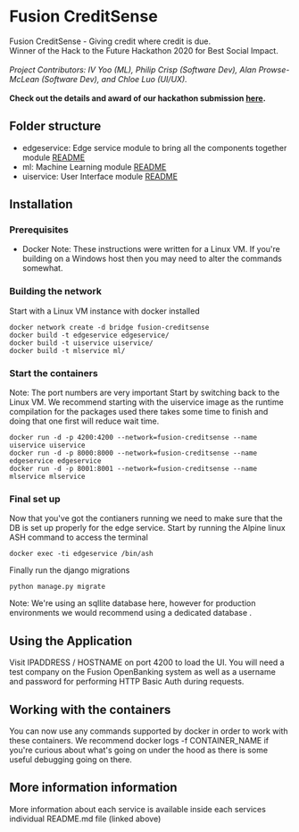 # Fusion CreditSense
Fusion CreditSense - Giving credit where credit is due.<br> 
Winner of the Hack to the Future Hackathon 2020 for Best Social Impact. <br><br>
<i>Project Contributors: IV Yoo (ML), Philip Crisp (Software Dev), Alan Prowse-McLean (Software Dev), and Chloe Luo (UI/UX).<br></i><br>
<strong>Check out the details and award of our hackathon submission <a href="https://devpost.com/software/fusion-creditsense">here</a>.</strong>



## Folder structure
- edgeservice: Edge service module to bring all the components together module [README](./edgeservice/README.md)
- ml: Machine Learning module [README](./ml/README.md)
- uiservice: User Interface module [README](./uiservice/README.md)

## Installation

### Prerequisites
* Docker
Note: These instructions were written for a Linux VM. If you're building on a Windows host then you may need to alter the commands somewhat.

### Building the network
Start with a Linux VM instance with docker installed
~~~
docker network create -d bridge fusion-creditsense
docker build -t edgeservice edgeservice/
docker build -t uiservice uiservice/
docker build -t mlservice ml/
~~~

### Start the containers
Note: The port numbers are very important
Start by switching back to the Linux VM.
We recommend starting with the uiservice image as the runtime compilation for the packages used there takes some time to finish and doing that one first will reduce wait time.
~~~
docker run -d -p 4200:4200 --network=fusion-creditsense --name uiservice uiservice
docker run -d -p 8000:8000 --network=fusion-creditsense --name edgeservice edgeservice
docker run -d -p 8001:8001 --network=fusion-creditsense --name mlservice mlservice
~~~

### Final set up
Now that you've got the contianers running we need to make sure that the DB is set up properly for the edge service.
Start by running the Alpine linux ASH command to access the terminal
~~~
docker exec -ti edgeservice /bin/ash
~~~
Finally run the django migrations
~~~
python manage.py migrate
~~~
Note: We're using an sqllite database here, however for production environments we would recommend using a dedicated database .

## Using the Application
Visit IPADDRESS / HOSTNAME on port 4200 to load the UI.
You will need a test company on the Fusion OpenBanking system as well as a username and password for performing HTTP Basic Auth during requests.

## Working with the containers
You can now use any commands supported by docker in order to work with these containers.
We recommend docker logs -f CONTAINER_NAME if you're curious about what's going on under the hood as there is some useful debugging going on there.

## More information information
More  information about each service is available inside each services individual README.md file (linked above)
